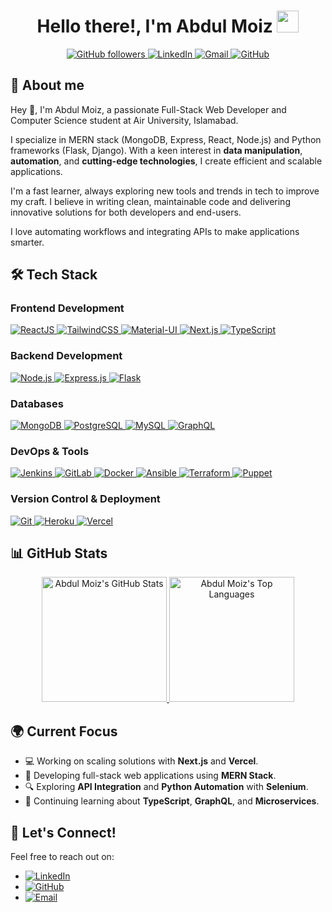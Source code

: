 <h1 align="center">Hello there!, I'm Abdul Moiz <img src="https://media.giphy.com/media/hvRJCLFzcasrR4ia7z/giphy.gif" width="35"></h1>

<p align="center">
    <a href="https://github.com/aJkal-abdulmoiz?tab=followers">
        <img alt="GitHub followers" src="https://img.shields.io/github/followers/aJkal-abdulmoiz?color=red&logo=github">
    </a>
    <a href="https://www.linkedin.com/in/abdul-moiz-303228264/">
        <img alt="LinkedIn" src="https://img.shields.io/badge/LinkedIn-0077B5?style=for-the-badge&logo=linkedin&logoColor=#ffffff">
    </a>
    <a href="https://mail.google.com/mail/?view=cm&fs=1&to=abdulmoiziphone4@gmail.com">
        <img alt="Gmail" src="https://img.shields.io/badge/Gmail-D14836?style=for-the-badge&logo=gmail&logoColor=#ffffff">
    </a>
    <a href="https://github.com/aJkal-abdulmoiz">
        <img alt="GitHub" src="https://img.shields.io/badge/GitHub-100000?style=for-the-badge&logo=github&logoColor=#ffffff">
    </a>
</p>

## 🚀‍ About me

Hey 👋, I'm Abdul Moiz, a passionate Full-Stack Web Developer and Computer Science student at Air University, Islamabad. 

I specialize in MERN stack (MongoDB, Express, React, Node.js) and Python frameworks (Flask, Django). With a keen interest in **data manipulation**, **automation**, and **cutting-edge technologies**, I create efficient and scalable applications.

I'm a fast learner, always exploring new tools and trends in tech to improve my craft. I believe in writing clean, maintainable code and delivering innovative solutions for both developers and end-users.

I love automating workflows and integrating APIs to make applications smarter.

## 🛠️ Tech Stack

### Frontend Development
<p>
    <a href="https://reactjs.org" target="_blank">
        <img alt="ReactJS" src="https://img.shields.io/badge/react-%2320232a.svg?style=for-the-badge&logo=react&logoColor=%2361DAFB">
    </a>
    <a href="https://tailwindcss.com" target="_blank">
        <img alt="TailwindCSS" src="https://img.shields.io/badge/TailwindCSS-38B2AC?style=for-the-badge&logo=tailwind-css&logoColor=white">
    </a>
    <a href="https://mui.com" target="_blank">
        <img alt="Material-UI" src="https://img.shields.io/badge/MUI-%230081CB.svg?style=for-the-badge&logo=mui&logoColor=white">
    </a>
    <a href="https://nextjs.org" target="_blank">
        <img alt="Next.js" src="https://img.shields.io/badge/Next.js-000000?style=for-the-badge&logo=next.js&logoColor=white">
    </a>
    <a href="https://www.typescriptlang.org" target="_blank">
        <img alt="TypeScript" src="https://img.shields.io/badge/TypeScript-3178C6?style=for-the-badge&logo=typescript&logoColor=white">
    </a>
</p>

### Backend Development
<p>
    <a href="https://nodejs.org" target="_blank">
        <img alt="Node.js" src="https://img.shields.io/badge/Node.js-43853D?style=for-the-badge&logo=node.js&logoColor=white">
    </a>
    <a href="https://expressjs.com" target="_blank">
        <img alt="Express.js" src="https://img.shields.io/badge/Express.js-404D59?style=for-the-badge&logo=express&logoColor=white">
    </a>
    <a href="https://flask.palletsprojects.com/en/2.2.x/" target="_blank">
        <img alt="Flask" src="https://img.shields.io/badge/Flask-000000?style=for-the-badge&logo=flask&logoColor=white">
    </a>
</p>

### Databases
<p>
    <a href="https://www.mongodb.com" target="_blank">
        <img alt="MongoDB" src="https://img.shields.io/badge/MongoDB-4EA94B?style=for-the-badge&logo=mongodb&logoColor=white">
    </a>
    <a href="https://www.postgresql.org" target="_blank">
        <img alt="PostgreSQL" src="https://img.shields.io/badge/PostgreSQL-336791?style=for-the-badge&logo=postgresql&logoColor=white">
    </a>
    <a href="https://www.mysql.com" target="_blank">
        <img alt="MySQL" src="https://img.shields.io/badge/MySQL-4479A1?style=for-the-badge&logo=mysql&logoColor=white">
    </a>
    <a href="https://www.graphql.org" target="_blank">
        <img alt="GraphQL" src="https://img.shields.io/badge/GraphQL-E10098?style=for-the-badge&logo=graphql&logoColor=white">
    </a>
</p>

### DevOps & Tools
<p>
    <a href="https://www.jenkins.io" target="_blank">
        <img alt="Jenkins" src="https://img.shields.io/badge/Jenkins-D24939?style=for-the-badge&logo=jenkins&logoColor=white">
    </a>
    <a href="https://gitlab.com" target="_blank">
        <img alt="GitLab" src="https://img.shields.io/badge/GitLab-FCA121?style=for-the-badge&logo=gitlab&logoColor=white">
    </a>
    <a href="https://www.docker.com" target="_blank">
        <img alt="Docker" src="https://img.shields.io/badge/Docker-2496ED?style=for-the-badge&logo=docker&logoColor=white">
    </a>
    <a href="https://www.ansible.com" target="_blank">
        <img alt="Ansible" src="https://img.shields.io/badge/Ansible-EE0000?style=for-the-badge&logo=ansible&logoColor=white">
    </a>
    <a href="https://www.terraform.io" target="_blank">
        <img alt="Terraform" src="https://img.shields.io/badge/Terraform-7B42BC?style=for-the-badge&logo=terraform&logoColor=white">
    </a>
    <a href="https://www.puppet.com" target="_blank">
        <img alt="Puppet" src="https://img.shields.io/badge/Puppet-FF6600?style=for-the-badge&logo=puppet&logoColor=white">
    </a>
</p>

### Version Control & Deployment
<p>
    <a href="https://git-scm.com" target="_blank">
        <img alt="Git" src="https://img.shields.io/badge/Git-F05032?style=for-the-badge&logo=git&logoColor=white">
    </a>
    <a href="https://www.heroku.com" target="_blank">
        <img alt="Heroku" src="https://img.shields.io/badge/Heroku-430098?style=for-the-badge&logo=heroku&logoColor=white">
    </a>
    <a href="https://vercel.com" target="_blank">
        <img alt="Vercel" src="https://img.shields.io/badge/Vercel-000000?style=for-the-badge&logo=vercel&logoColor=white">
    </a>
</p>

## 📊 GitHub Stats
<p align="center">
    <a href="https://github.com/anuraghazra/github-readme-stats">
        <img alt="Abdul Moiz's GitHub Stats" src="https://github-readme-stats.vercel.app/api?username=aJkal-abdulmoiz&show_icons=true&count_private=true&theme=algolia&hide_title=true" height="200" />
    </a>
    <a href="https://github.com/anuraghazra/github-readme-stats">
        <img alt="Abdul Moiz's Top Languages" src="https://github-readme-stats.vercel.app/api/top-langs?username=aJkal-abdulmoiz&langs_count=10&show_icons=true&locale=en&layout=compact&theme=algolia" height="200"/>
    </a>
</p>

## 🌍 Current Focus
- 💻 Working on scaling solutions with **Next.js** and **Vercel**.
- 🚀 Developing full-stack web applications using **MERN Stack**.
- 🔍 Exploring **API Integration** and **Python Automation** with **Selenium**.
- 🎯 Continuing learning about **TypeScript**, **GraphQL**, and **Microservices**.

## 📱 Let's Connect!
Feel free to reach out on:

- [![LinkedIn](https://img.shields.io/badge/LinkedIn-0077B5?style=for-the-badge&logo=linkedin&logoColor=#ffffff)](https://www.linkedin.com/in/abdul-moiz-303228264/)
- [![GitHub](https://img.shields.io/badge/GitHub-100000?style=for-the-badge&logo=github&logoColor=#ffffff)](https://github.com/aJkal-abdulmoiz)
- [![Email](https://img.shields.io/badge/Gmail-D14836?style=for-the-badge&logo=gmail&logoColor=#ffffff)](mailto:abdulmoiziphone4@gmail.com)



<!-- links -->
[issues page]: https://github.com/aJkal/aJkal-abdulmoiz/issues "aJkal-abdulmoiz/issues"
[linkedin]: https://www.linkedin.com/in/abdulmoiz8333 "Abdul Moiz LinkedIn"
